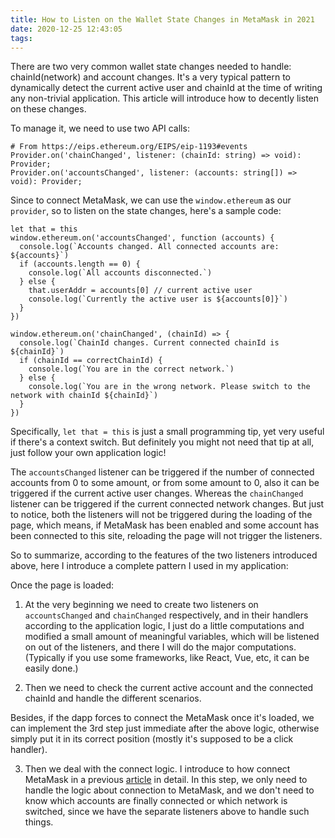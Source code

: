 ```yaml
---
title: How to Listen on the Wallet State Changes in MetaMask in 2021
date: 2020-12-25 12:43:05
tags:
---
```


There are two very common wallet state changes needed to handle: chainId(network) and account changes. It's a very typical pattern to dynamically detect the current active user and chainId at the time of writing any non-trivial application. This article will introduce how to decently listen on these changes.

To manage it, we need to use two API calls:
```
# From https://eips.ethereum.org/EIPS/eip-1193#events
Provider.on('chainChanged', listener: (chainId: string) => void): Provider;
Provider.on('accountsChanged', listener: (accounts: string[]) => void): Provider;
```

Since to connect MetaMask, we can use the ``window.ethereum`` as our ``provider``, so to listen on the state changes, here's a sample code:
```
let that = this
window.ethereum.on('accountsChanged', function (accounts) {
  console.log(`Accounts changed. All connected accounts are: ${accounts}`)
  if (accounts.length == 0) {
    console.log(`All accounts disconnected.`)
  } else {
    that.userAddr = accounts[0] // current active user
    console.log(`Currently the active user is ${accounts[0]}`)
  }
})

window.ethereum.on('chainChanged', (chainId) => {
  console.log(`ChainId changes. Current connected chainId is ${chainId}`)
  if (chainId == correctChainId) {
    console.log(`You are in the correct network.`)
  } else {
    console.log(`You are in the wrong network. Please switch to the network with chainId ${chainId}`)
  }
})
```
Specifically, ``let that = this`` is just a small programming tip, yet very useful if there's a context switch. But definitely you might not need that tip at all, just follow your own application logic!

The ``accountsChanged`` listener can be triggered if the number of connected accounts from 0 to some amount, or from some amount to 0, also it can be triggered if the current active user changes. Whereas the ``chainChanged`` listener can be triggered if the current connected network changes. But just to notice, both the listeners will not be triggered during the loading of the page, which means, if MetaMask has been enabled and some account has been connected to this site, reloading the page will not trigger the listeners.

So to summarize, according to the features of the two listeners introduced above, here I introduce a complete pattern I used in my application:

Once the page is loaded:

1. At the very beginning we need to create two listeners on ``accountsChanged`` and ``chainChanged`` respectively, and in their handlers according to the application logic, I just do a little computations and modified a small amount of meaningful variables, which will be listened on out of the listeners, and there I will do the major computations.(Typically if you use some frameworks, like React, Vue, etc, it can be easily done.)

2. Then we need to check the current active account and the connected chainId and handle the different scenarios.

Besides, if the dapp forces to connect the MetaMask once it's loaded, we can implement the 3rd step just immediate after the above logic, otherwise simply put it in its correct position (mostly it's supposed to be a click handler).

3. Then we deal with the connect logic. I introduce to how connect MetaMask in a previous [article](https://atlasquan.github.io/2020/12/25/how-to-connect-web3-js-to-metamask-in-2021/) in detail. In this step, we only need to handle the logic about connection to MetaMask, and we don't need to know which accounts are finally connected or which network is switched, since we have the separate listeners above to handle such things.
